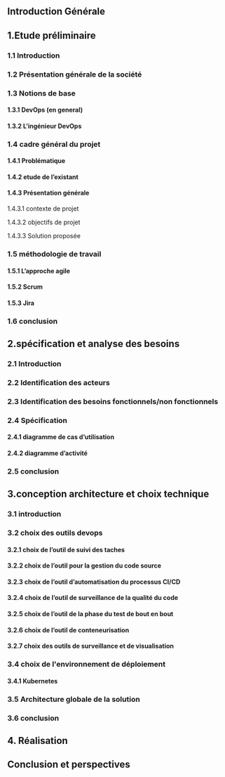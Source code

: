 ## Introduction Générale
## 1.Etude préliminaire
### 1.1 Introduction 
### 1.2 Présentation générale de la société
### 1.3 Notions de base 
#### 1.3.1 DevOps (en general)
#### 1.3.2 L’ingénieur DevOps
### 1.4 cadre  général du projet 
####  1.4.1 Problématique 
#### 1.4.2 etude de l’existant 
#### 1.4.3 Présentation générale
 1.4.3.1 contexte de projet
 
 1.4.3.2 objectifs de projet 
 
 1.4.3.3 Solution proposée 
### 1.5 méthodologie de travail 
#### 1.5.1 L’approche agile 
#### 1.5.2 Scrum 
#### 1.5.3 Jira 
### 1.6 conclusion
 
## 2.spécification et analyse des besoins 
### 2.1 Introduction 
### 2.2 Identification des acteurs 
### 2.3 Identification des besoins fonctionnels/non fonctionnels 
### 2.4 Spécification
#### 2.4.1 diagramme de cas d’utilisation 
#### 2.4.2 diagramme d’activité 
### 2.5 conclusion 

## 3.conception architecture et choix technique 
### 3.1 introduction 
### 3.2 choix des outils devops 
#### 3.2.1 choix de l’outil de suivi des taches 
#### 3.2.2 choix de l’outil pour la gestion du code source 
#### 3.2.3 choix de l’outil d’automatisation du processus CI/CD 
#### 3.2.4  choix de l’outil de surveillance de la qualité du code 
#### 3.2.5 choix de l’outil de la phase du test de bout en bout 
#### 3.2.6 choix de l’outil de conteneurisation 
#### 3.2.7 choix des outils de surveillance et de visualisation
### 3.4 choix de l'environnement de déploiement 
#### 3.4.1 Kubernetes 
### 3.5 Architecture globale de la solution
### 3.6 conclusion 

## 4. Réalisation

## Conclusion et perspectives
